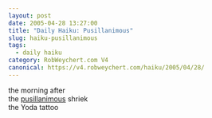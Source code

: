 ```yaml
---
layout: post
date: 2005-04-28 13:27:00
title: "Daily Haiku: Pusillanimous"
slug: haiku-pusillanimous
tags:
  - daily haiku
category: RobWeychert.com V4
canonical: https://v4.robweychert.com/haiku/2005/04/28/
---
```


the morning after  
the [pusillanimous](http://dictionary.reference.com/wordoftheday/archive/2005/04/28.html) shriek  
the Yoda tattoo